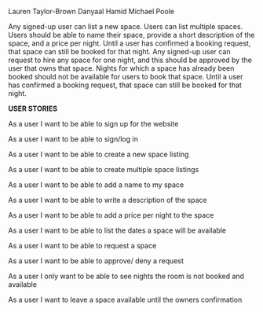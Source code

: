 Lauren Taylor-Brown
Danyaal
Hamid
Michael Poole

Any signed-up user can list a new space.
Users can list multiple spaces.
Users should be able to name their space, provide a short description of the space, and a price per night.
Until a user has confirmed a booking request, that space can still be booked for that night.
Any signed-up user can request to hire any space for one night, and this should be approved by the user that owns that space.
Nights for which a space has already been booked should not be available for users to book that space.
Until a user has confirmed a booking request, that space can still be booked for that night.

**USER STORIES**

As a user
I want to be able to sign up for the website

As a user
I want to be able to sign/log in

As a user
I want to be able to create a new space listing

As a user
I want to be able to create multiple space listings

As a user
I want to be able to add a name to my space

As a user 
I want to be able to write a description of the space

As a user
I want to be able to add a price per night to the space

As a user
I want to be able to list the dates a space will be available

As a user
I want to be able to request a space

As a user
I want to be able to approve/ deny a request

As a user
I only want to be able to see nights the room is not booked and available

As a user
I want to leave a space available until the owners confirmation

